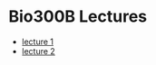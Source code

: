 # Bio300B Lectures

 - [lecture 1](lecture_1_data_lifecycle.html)
 - [lecture 2](lecture_2_data_manipulation.html) 
